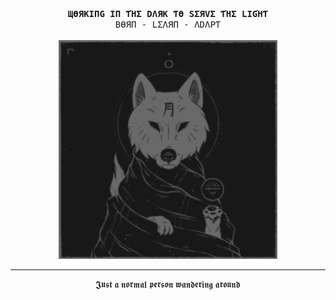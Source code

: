 <p align="center">
  <br>
  <samp>
    <br><strong>ЩӨЯKIПG IП ƬΉΣ DΛЯK ƬӨ SΣЯVΣ ƬΉΣ LIGΉƬ</strong>
    <br>BӨЯП - LΣΛЯП - ΛDΛPƬ
  </samp>
  <br>
  <br>
  <img src="https://github.com/haleema-liyu/haleema-liyu/blob/main/avatar.gif" width="350" />
</p>

------------
<p align="center">
  𝕵𝖚𝖘𝖙 𝖆 𝖓𝖔𝖗𝖒𝖆𝖑 𝖕𝖊𝖗𝖘𝖔𝖓 𝖜𝖆𝖓𝖉𝖊𝖗𝖎𝖓𝖌 𝖆𝖗𝖔𝖚𝖓𝖉
</p>
